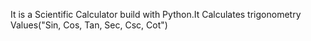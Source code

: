 It is a Scientific Calculator build with Python.It Calculates trigonometry Values("Sin, Cos, Tan, Sec, Csc, Cot")
